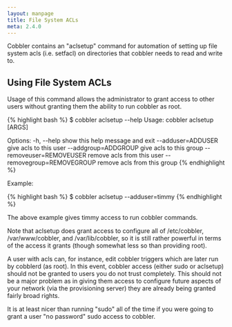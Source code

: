 ```yaml
---
layout: manpage
title: File System ACLs
meta: 2.4.0
---
```



Cobbler contains an "aclsetup" command for automation of setting up file system acls (i.e. setfacl) on directories that cobbler needs to read and write to.

## Using File System ACLs

Usage of this command allows the administrator to grant access to other users without granting them the ability to run cobbler as root.

{% highlight bash %}
$ cobbler aclsetup --help
Usage: cobbler aclsetup  [ARGS]

Options:
  -h, --help            show this help message and exit
  --adduser=ADDUSER     give acls to this user
  --addgroup=ADDGROUP   give acls to this group
  --removeuser=REMOVEUSER
                        remove acls from this user
  --removegroup=REMOVEGROUP
                        remove acls from this group
{% endhighlight %}

Example:

{% highlight bash %}
$ cobbler aclsetup --adduser=timmy
{% endhighlight %}

The above example gives timmy access to run cobbler commands.

Note that aclsetup does grant access to configure all of /etc/cobbler, /var/www/cobbler, and /var/lib/cobbler, so it is still rather powerful in terms of the access it grants (though somewhat less so than providing root).

A user with acls can, for instance, edit cobbler triggers which are later run by cobblerd (as root).  In this event, cobbler access (either sudo or aclsetup) should not be granted to users you do not trust completely.   This should not be a major problem as in giving them access to configure future aspects of your network (via the provisioning server) they are already being granted fairly broad rights.    

It is at least nicer than running "sudo" all of the time if you were going to grant a user "no password" sudo access to cobbler.
